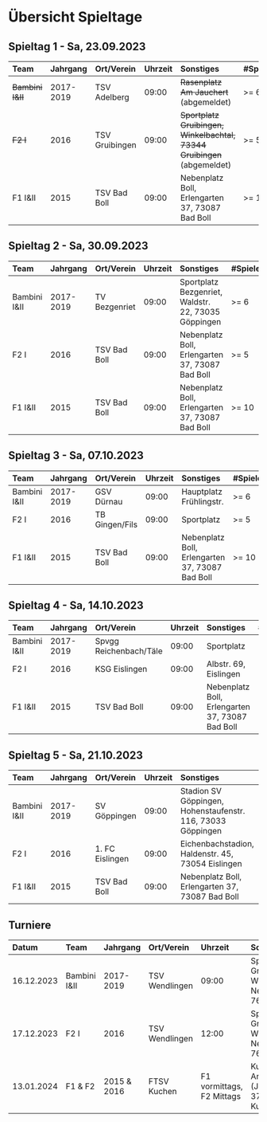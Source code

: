 # Übersicht Spieltage

## Spieltag 1 - Sa, 23.09.2023

| Team             | Jahrgang  | Ort/Verein     | Uhrzeit | Sonstiges                                                               | #Spieler |
| :--------------- | :-------- | :------------- | :------ | :---------------------------------------------------------------------- | :------- |
| ~~Bambini I&II~~ | 2017-2019 | TSV Adelberg   | 09:00   | ~~Rasenplatz Am Jauchert~~ (abgemeldet)                                 | >= 6     |
| ~~F2 I~~         | 2016      | TSV Gruibingen | 09:00   | ~~Sportplatz Gruibingen, Winkelbachtal, 73344 Gruibingen~~ (abgemeldet) | >= 5     |
| F1 I&II          | 2015      | TSV Bad Boll   | 09:00   | Nebenplatz Boll, Erlengarten 37, 73087 Bad Boll                         | >= 10    |

## Spieltag 2 - Sa, 30.09.2023

| Team         | Jahrgang  | Ort/Verein    | Uhrzeit | Sonstiges                                           | #Spieler |
| :----------- | :-------- | :------------ | :------ | :-------------------------------------------------- | :------- |
| Bambini I&II | 2017-2019 | TV Bezgenriet | 09:00   | Sportplatz Bezgenriet, Waldstr. 22, 73035 Göppingen | >= 6     |
| F2 I         | 2016      | TSV Bad Boll  | 09:00   | Nebenplatz Boll, Erlengarten 37, 73087 Bad Boll     | >= 5     |
| F1 I&II      | 2015      | TSV Bad Boll  | 09:00   | Nebenplatz Boll, Erlengarten 37, 73087 Bad Boll     | >= 10    |

## Spieltag 3 - Sa, 07.10.2023

| Team         | Jahrgang  | Ort/Verein     | Uhrzeit | Sonstiges                                       | #Spieler |
| :----------- | :-------- | :------------- | :------ | :---------------------------------------------- | :------- |
| Bambini I&II | 2017-2019 | GSV Dürnau     | 09:00   | Hauptplatz Frühlingstr.                         | >= 6     |
| F2 I         | 2016      | TB Gingen/Fils | 09:00   | Sportplatz                                      | >= 5     |
| F1 I&II      | 2015      | TSV Bad Boll   | 09:00   | Nebenplatz Boll, Erlengarten 37, 73087 Bad Boll | >= 10    |

## Spieltag 4 - Sa, 14.10.2023

| Team         | Jahrgang  | Ort/Verein             | Uhrzeit | Sonstiges                                       | #Spieler |
| :----------- | :-------- | :--------------------- | :------ | :---------------------------------------------- | :------- |
| Bambini I&II | 2017-2019 | Spvgg Reichenbach/Täle | 09:00   | Sportplatz                                      | >= 6     |
| F2 I         | 2016      | KSG Eislingen          | 09:00   | Albstr. 69, Eislingen                           | >= 5     |
| F1 I&II      | 2015      | TSV Bad Boll           | 09:00   | Nebenplatz Boll, Erlengarten 37, 73087 Bad Boll | >= 10    |

## Spieltag 5 - Sa, 21.10.2023

| Team         | Jahrgang  | Ort/Verein      | Uhrzeit | Sonstiges                                                   | #Spieler |
| :----------- | :-------- | :-------------- | :------ | :---------------------------------------------------------- | :------- |
| Bambini I&II | 2017-2019 | SV Göppingen    | 09:00   | Stadion SV Göppingen, Hohenstaufenstr. 116, 73033 Göppingen | >= 6     |
| F2 I         | 2016      | 1. FC Eislingen | 09:00   | Eichenbachstadion, Haldenstr. 45, 73054 Eislingen           | >= 5     |
| F1 I&II      | 2015      | TSV Bad Boll    | 09:00   | Nebenplatz Boll, Erlengarten 37, 73087 Bad Boll             | >= 10    |

## Turniere

| Datum      | Team         | Jahrgang    | Ort/Verein     | Uhrzeit                   | Sonstiges                                           | #Spieler |
| :--------- | :----------- | :---------- | :------------- | :------------------------ | :-------------------------------------------------- | :------- |
| 16.12.2023 | Bambini I&II | 2017-2019   | TSV Wendlingen | 09:00                     | Sporthalle im Grund in Wendlingen, Neuffenstraße 76 | >= 6     |
| 17.12.2023 | F2 I         | 2016        | TSV Wendlingen | 12:00                     | Sporthalle im Grund in Wendlingen, Neuffenstraße 76 | >= 5     |
| 13.01.2024 | F1 & F2      | 2015 & 2016 | FTSV Kuchen    | F1 vormittags, F2 Mittags | Kuchener Ankenhalle (Jahnstraße 37, 73329 Kuchen)   | 2 * >= 5 |
